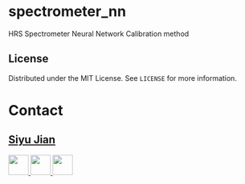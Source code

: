 # spectrometer_nn
HRS Spectrometer Neural Network Calibration method


<!-- LICENSE -->
## License

Distributed under the MIT License. See `LICENSE` for more information.

# Contact
## [Siyu Jian]()
<p align="left">

<a href="https://github.com/Jiansiyu">
<img src="https://github.githubassets.com/images/modules/logos_page/GitHub-Mark.png" width="40" height="40">
</a>

<a href="mailto:sj9va@virginia.edu">
<img src="https://preview.redd.it/izqwm1g21b751.png?auto=webp&s=da8f46dec79e38870efeac10d5a829e50792686b" width="40" height="40">
</a>

<a href="https://www.linkedin.com/in/jiansiyu/">
<img src="https://upload.wikimedia.org/wikipedia/commons/e/e9/Linkedin_icon.svg" width="40" height="40">
</a>

[comment]: <> (<a href="https://github.com/markdown-templates/markdown-snippets/stargazers">)

[comment]: <> (<img src="https://img.shields.io/github/stars/markdown-templates/markdown-snippets.svg" alt="Stars">)

[comment]: <> (</a>)

</p>

